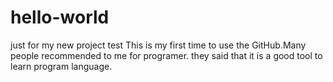 # hello-world
just for my new project test
This is my first time to use the GitHub.Many people recommended to me for programer.
they said that it is a good tool to learn program language.

